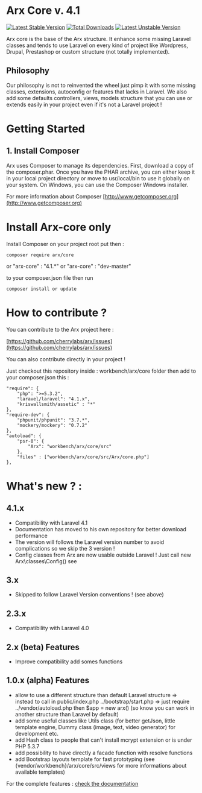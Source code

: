 # Arx Core v. 4.1

[![Latest Stable Version](https://poser.pugx.org/arx/core/v/stable.png)](https://packagist.org/packages/arx/core) [![Total Downloads](https://poser.pugx.org/arx/core/downloads.png)](https://packagist.org/packages/arx/core) [![Latest Unstable Version](https://poser.pugx.org/arx/core/v/unstable.png)](https://packagist.org/packages/arx/core)

Arx core is the base of the Arx structure. It enhance some missing Laravel classes and tends to use Laravel on every kind of project like Wordpress, Drupal, Prestashop or custom structure (not totally implemented).

## Philosophy

Our philosophy is not to reinvented the wheel just pimp it with some missing classes, extensions, autoconfig or features that lacks in Laravel. We also add some defaults controllers, views, models structure that you can use or extends easily in your project even if it's not a Laravel project !

# Getting Started

## 1. Install Composer

Arx uses Composer to manage its dependencies. First, download a copy of the composer.phar. Once you have the PHAR archive, you can either keep it in your local project directory or move to usr/local/bin to use it globally on your system. On Windows, you can use the Composer Windows installer.

For more information about Composer [http://www.getcomposer.org](http://www.getcomposer.org)

# Install Arx-core only

Install Composer on your project root put then :

    composer require arx/core

or
    "arx-core" : "4.1.*"
or
    "arx-core" : "dev-master"

to your composer.json file then run

    composer install or update

# How to contribute ?

You can contribute to the Arx project here :

[https://github.com/cherrylabs/arx/issues](https://github.com/cherrylabs/arx/issues)

You can also contribute directly in your project !

Just checkout this repository inside : workbench/arx/core folder then add to your composer.json this :

    "require": {
        "php": ">=5.3.2",
        "laravel/laravel": "4.1.x",
        "kriswallsmith/assetic" : "*"
    },
    "require-dev": {
        "phpunit/phpunit": "3.7.*",
        "mockery/mockery": "0.7.2"
    },
    "autoload": {
        "psr-0": {
            "Arx": "workbench/arx/core/src"
        },
        "files" : ["workbench/arx/core/src/Arx/core.php"]
    },

# What's new ? :

## 4.1.x

- Compatibility with Laravel 4.1
- Documentation has moved to his own repository for better download performance
- The version will follows the Laravel version number to avoid complications so we skip the 3 version !
- Config classes from Arx are now usable outside Laravel ! Just call new Arx\classes\Config() see

## 3.x

- Skipped to follow Laravel Version conventions ! (see above)

## 2.3.x

- Compatibility with Laravel 4.0

## 2.x (beta) Features

- Improve compatibility add somes functions

## 1.0.x (alpha) Features

- allow to use a different structure than default Laravel structure => instead to call in public/index.php ../bootstrap/start.php => just require ../vendor/autoload.php then $app = new arx() (so know you can work in another structure than Laravel by default)
- add some useful classes like Utils class (for better getJson, little template engine, Dummy class (image, text, video generator) for development etc.
- add Hash class to people that can't install mcrypt extension or is under PHP 5.3.7
- add possibility to have directly a facade function with resolve functions
- add Bootstrap layouts template for fast prototyping (see {vendor/workbench}/arx/core/src/views for more informations about available templates)

For the complete features : [check the documentation](http://www.arx.io/docs)
